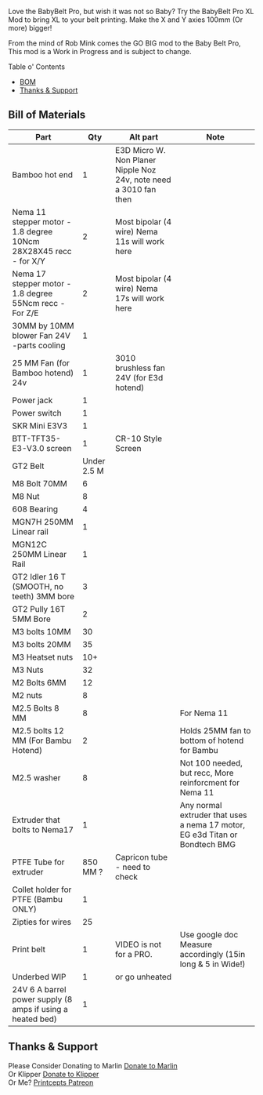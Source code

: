 Love the BabyBelt Pro, but wish it was not so Baby? Try the BabyBelt Pro XL Mod to bring XL to your belt printing.  Make the X and Y axies 100mm (Or more) bigger!

From the mind of Rob Mink comes the GO BIG mod to the Baby Belt Pro, This mod is a Work in Progress and is subject to change. 

Table o' Contents
- [BOM](#bill-of-materials)
- [Thanks & Support](#thanks--support)


## Bill of Materials
| Part                                                             | Qty         | Alt part                                                          | Note                                                                        |
|------------------------------------------------------------------|-------------|-------------------------------------------------------------------|-----------------------------------------------------------------------------|
| Bamboo hot end                                                   |           1 | E3D Micro W. Non Planer Nipple Noz 24v, note need a 3010 fan then |                                                                             |
| Nema 11 stepper motor - 1.8 degree 10Ncm 28X28X45 recc - for X/Y |           2 | Most bipolar (4 wire) Nema 11s will work here                     |                                                                             |
| Nema 17 stepper motor - 1.8 degree 55Ncm recc    - For Z/E       |           2 | Most bipolar (4 wire) Nema 17s will work here                     |                                                                             |
| 30MM by 10MM blower Fan 24V -parts cooling                       |           1 |                                                                   |                                                                             |
|  25 MM  Fan (for Bamboo hotend) 24v                              |           1 | 3010 brushless fan 24V (for E3d hotend)                           |                                                                             |
| Power jack                                                       |           1 |                                                                   |                                                                             |
| Power switch                                                     |           1 |                                                                   |                                                                             |
| SKR Mini E3V3                                                    |           1 |                                                                   |                                                                             |
| BTT-TFT35-E3-V3.0 screen                                         |           1 | CR-10 Style Screen                                                |                                                                             |
| GT2 Belt                                                         | Under 2.5 M |                                                                   |                                                                             |
| M8 Bolt 70MM                                                     |           6 |                                                                   |                                                                             |
| M8 Nut                                                           |           8 |                                                                   |                                                                             |
| 608 Bearing                                                      |           4 |                                                                   |                                                                             |
| MGN7H 250MM Linear rail                                          |           1 |                                                                   |                                                                             |
| MGN12C 250MM Linear Rail                                         |           1 |                                                                   |                                                                             |
| GT2 Idler 16 T (SMOOTH, no teeth)  3MM bore                      |           3 |                                                                   |                                                                             |
| GT2 Pully 16T 5MM Bore                                           |           2 |                                                                   |                                                                             |
| M3 bolts 10MM                                                    |          30 |                                                                   |                                                                             |
| M3 bolts 20MM                                                    |          35 |                                                                   |                                                                             |
| M3 Heatset nuts                                                  | 10+         |                                                                   |                                                                             |
| M3 Nuts                                                          |          32 |                                                                   |                                                                             |
| M2 Bolts 6MM                                                     |          12 |                                                                   |                                                                             |
| M2 nuts                                                          |           8 |                                                                   |                                                                             |
| M2.5 Bolts 8 MM                                                  |           8 |                                                                   | For Nema 11                                                                 |
| M2.5 bolts 12 MM (For Bambu Hotend)                              |           2 |                                                                   | Holds 25MM fan to bottom of hotend for Bambu                                |
| M2.5 washer                                                      |           8 |                                                                   | Not 100 needed, but recc, More reinforcment for Nema 11                     |
| Extruder that bolts to Nema17                                    |           1 |                                                                   | Any normal extruder that uses a nema 17 motor, EG e3d Titan or Bondtech BMG |
| PTFE Tube for extruder                                           | 850 MM ?    | Capricon tube - need to check                                     |                                                                             |
| Collet holder for PTFE (Bambu ONLY)                              |           1 |                                                                   |                                                                             |
| Zipties for wires                                                |          25 |                                                                   |                                                                             |
| Print belt                                                       |           1 | VIDEO is not for a PRO.                                           | Use google doc Measure accordingly (15in long & 5 in Wide!)                 |
| Underbed WIP                                                     |           1 | or go unheated                                                    |                                                                             |
| 24V 6 A barrel power supply  (8 amps if using a heated bed)      |           1 |                                                                   |                                                                             |


## Thanks & Support
Please Consider Donating to Marlin [Donate to Marlin](https://marlinfw.org/docs/development/contributing.html)  
Or Klipper [Donate to Klipper](https://www.klipper3d.org/Sponsors.html)  
Or Me? [Printcepts Patreon](https://www.patreon.com/Printcepts)